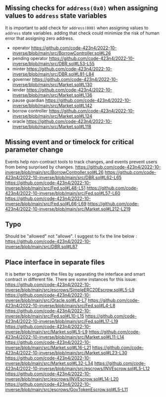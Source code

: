 ## Missing checks for `address(0x0)` when assigning values to `address` state variables
It is important to add check for `address(0X0)` when assigning values to `address` state variables. adding that check could minimize the risk of human error that assigning zero address.
- operator
https://github.com/code-423n4/2022-10-inverse/blob/main/src/BorrowController.sol#L26
- pending operator
https://github.com/code-423n4/2022-10-inverse/blob/main/src/DBR.sol#L53-L55
- minter
https://github.com/code-423n4/2022-10-inverse/blob/main/src/DBR.sol#L81-L84
- governer
https://github.com/code-423n4/2022-10-inverse/blob/main/src/Market.sol#L130
- lender
https://github.com/code-423n4/2022-10-inverse/blob/main/src/Market.sol#L136
- pause guardian
https://github.com/code-423n4/2022-10-inverse/blob/main/src/Market.sol#L142
- borrow controller
https://github.com/code-423n4/2022-10-inverse/blob/main/src/Market.sol#L124
- oracle
https://github.com/code-423n4/2022-10-inverse/blob/main/src/Market.sol#L118

## Missing event and or timelock for critical parameter change
Events help non-contract tools to track changes, and events prevent users from being surprised by changes.
https://github.com/code-423n4/2022-10-inverse/blob/main/src/BorrowController.sol#L26
https://github.com/code-423n4/2022-10-inverse/blob/main/src/DBR.sol#L62-L65
https://github.com/code-423n4/2022-10-inverse/blob/main/src/Fed.sol#L48-L51
https://github.com/code-423n4/2022-10-inverse/blob/main/src/Fed.sol#L57-L60
https://github.com/code-423n4/2022-10-inverse/blob/main/src/Fed.sol#L66-L69
https://github.com/code-423n4/2022-10-inverse/blob/main/src/Market.sol#L212-L219


## Typo
Should be "allowed" not "allowe". I suggest to fix the line below :
https://github.com/code-423n4/2022-10-inverse/blob/main/src/DBR.sol#L87


## Place interface in separate files
It is better to organize the files by separating the interface and smart contract in different file. 
There are some instances for this issue:
https://github.com/code-423n4/2022-10-inverse/blob/main/src/escrows/SimpleERC20Escrow.sol#L5-L9
https://github.com/code-423n4/2022-10-inverse/blob/main/src/Oracle.sol#L4-L7
https://github.com/code-423n4/2022-10-inverse/blob/main/src/Fed.sol#L4-L8
https://github.com/code-423n4/2022-10-inverse/blob/main/src/Fed.sol#L10-L15
https://github.com/code-423n4/2022-10-inverse/blob/main/src/Fed.sol#L17-L19
https://github.com/code-423n4/2022-10-inverse/blob/main/src/Market.sol#L5-L9
https://github.com/code-423n4/2022-10-inverse/blob/main/src/Market.sol#L11-L14
https://github.com/code-423n4/2022-10-inverse/blob/main/src/Market.sol#L16-L21
https://github.com/code-423n4/2022-10-inverse/blob/main/src/Market.sol#L23-L30
https://github.com/code-423n4/2022-10-inverse/blob/main/src/Market.sol#L32-L34
https://github.com/code-423n4/2022-10-inverse/blob/main/src/escrows/INVEscrow.sol#L5-L12
https://github.com/code-423n4/2022-10-inverse/blob/main/src/escrows/INVEscrow.sol#L14-L20
https://github.com/code-423n4/2022-10-inverse/blob/main/src/escrows/GovTokenEscrow.sol#L5-L11
